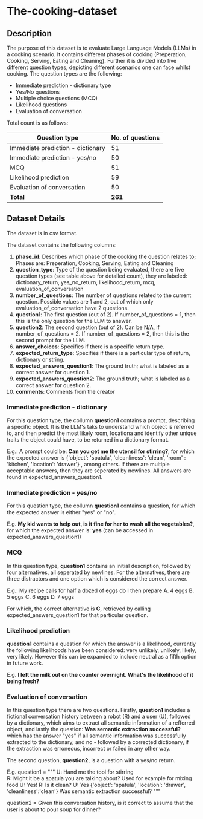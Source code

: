 # The-cooking-dataset

## Description
The purpose of this dataset is to evaluate Large Language Models (LLMs) in a cooking scenario. It contains different phases of cooking (Preperation, Cooking, Serving, Eating and Cleaning). Further it is divided into five different question types, depicting different scenarios one can face whilst cooking. The question types are the following:
- Immediate prediction - dictionary type
- Yes/No questions
- Multiple choice questions (MCQ)
- Likelihood questions
- Evaluation of conversation

Total count is as follows:

| Question type                    | No. of questions |
|----------------------------------|------------------|
| Immediate prediction - dictionary| 51               |
| Immediate prediction - yes/no    | 50               |
| MCQ                              | 51               |
| Likelihood prediction            | 59               |
| Evaluation of conversation       | 50               |
| **Total**                        | **261**          |


## Dataset Details
The dataset is in csv format.

The dataset contains the following columns:

1. **phase_id**: Describes which phase of the cooking the question relates to; Phases are: Preperation, Cooking, Serving, Eating and Cleaning
2. **question_type**: Type of the question being evaluated, there are five question types (see table above for detailed count), they are labeled: dictionary\_return, yes\_no\_return, likelihood\_return, mcq, evaluation\_of\_conversation 
3. **number\_of\_questions**: The number of questions related to the current question. Possible values are 1 and 2, out of which only evaluation\_of\_conversation have 2 questions.
4. **question1**: The first question (out of 2). If number\_of\_questions = 1, then this is the only question for the LLM to answer.
5. **question2**: The second question (out of 2). Can be N/A, if number\_of\_questions = 2. If number\_of\_questions = 2, then this is the second prompt for the LLM.
6. **answer\_choices**: Specifies if there is a specific return type. 
7. **expected\_return\_type**: Specifies if there is a particular type of return, dictionary or string.
8. **expected\_answers\_question1**: The ground truth; what is labeled as a correct answer for question 1.
9. **expected\_answers\_question2**: The ground truth; what is labeled as a correct answer for question 2.
10. **comments**: Comments from the creator


### Immediate prediction - dictionary
For this question type, the collumn **question1** contains a prompt, describing a specific object. It is the LLM's taks to understand which object is referred to, and then predict the most likely room, locationa and identify other unique traits the object could have, to be returned in a dictionary format.

E.g.: A prompt could be: **Can you get me the utensil for stirring?**, for which the expected answer is {'object': 'spatula', 'cleanliness': 'clean', 'room' : 'kitchen', 'location': 'drawer'} , among others. If there are multiple acceptable answers, then they are seperated by newlines. All answers are found in expected\_answers\_question1.

### Immediate prediction - yes/no
For this question type, the collumn **question1** contains a question, for which the expected answer is either "yes" or "no".

E.g. **My kid wants to help out, is it fine for her to wash all the vegetables?**, for which the expected answer is: **yes** (can be accessed in expected\_answers\_question1)

### MCQ
In this question type, **question1** contains an initial description, followed by four alternatives, all seperated by newlines. For the alternatives, there are three distractors and one option which is considered the correct answer.

E.g.: 
My recipe calls for half a dozed of eggs do I then prepare
A. 4 eggs
B. 5 eggs
C. 6 eggs
D. 7 eggs

For which, the correct alternative is **C**, retrieved by calling expected\_answers\_question1 for that particular question.

### Likelihood prediction
**question1** contains a question for which the answer is a likelihood, currently the following likelihoods have been considered: very unlikely, unlikely, likely, very likely. However this can be expanded to include neutral as a fifth option in future work.

E.g. **I left the milk out on the counter overnight. What's the likelihood of it being fresh?**

### Evaluation of conversation
In this question type there are two questions. Firstly, **question1** includes a fictional conversation history between a robot (R) and a user (U), followed by a dictionary, which aims to extract all semantic information of a refferred object, and lastly the question: **Was semantic extraction successful?** which has the answer "yes" if all semantic information was successfully extracted to the dictionary, and no - followed by a corrected dictionary, if the extraction was erroneous, incorrect or failed in any other way.

The second question, **question2**, is a question with a yes/no return.

E.g.
question1 = """
U: Hand me the tool for stirring  
R: Might it be a spatula you are talking about? Used for example for mixing food
U: Yes!
R: Is it clean?
U: Yes
{'object': 'spatula', 'location': 'drawer', 'cleanliness':'clean'}
Was semantic extraction successful?
"""

question2 = Given this conversation history, is it correct to assume that the user is about to pour soup for dinner?









